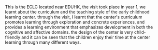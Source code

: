 This is the ECLC located near EDUHK, the visit took place in year 1, we learnt about the curriculum and the teaching style of the early childhood learning center.
through the visit, I learnt that the center's curriculum promotes learning through exploration and concrete experiences, and provides a learning environment that emphasizes development in both the cognitive and affective domains.
the design of the center is very child-friendly and it can be seen that the children enjoy their time at the center learning through many different ways.
